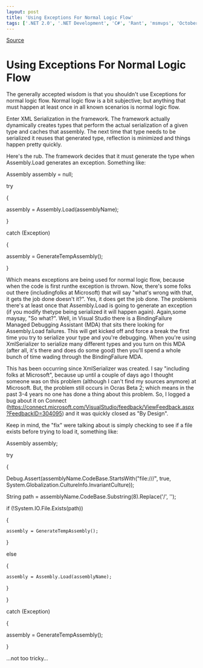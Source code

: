 ```yaml
---
layout: post
title: 'Using Exceptions For Normal Logic Flow'
tags: ['.NET 2.0', '.NET Development', 'C#', 'Rant', 'msmvps', 'October 2007']
---
```

[Source](http://blogs.msmvps.com/peterritchie/2007/10/12/using-exceptions-for-normal-logic-flow/ "Permalink to Using Exceptions For Normal Logic Flow")

# Using Exceptions For Normal Logic Flow

The generally accepted wisdom is that you shouldn't use Exceptions for normal logic flow. Normal logic flow is a bit subjective; but anything that must happen at least once in all known scenarios is normal logic flow.

Enter XML Serialization in the framework. The framework actually dynamically creates types that perform the actual serialization of a given type and caches that assembly. The next time that type needs to be serialized it reuses that generated type, reflection is minimized and things happen pretty quickly.

Here's the rub. The framework decides that it must generate the type when Assembly.Load generates an exception. Something like:

  

  Assembly assembly = null;

  try

  {

   assembly = Assembly.Load(assemblyName);

  }

  catch (Exception)

  {

   assembly = GenerateTempAssembly();

  }

Which means exceptions are being used for normal logic flow, because when the code is first runthe exception is thrown. Now, there's some folks out there (includingfolks at Microsoft) that will say "what's wrong with that, it gets the job done doesn't it?". Yes, it does get the job done. The problemis there's at least once that Assembly.Load is going to generate an exception (if you modify thetype being serialized it will happen again). Again,some maysay, "So what?". Well, in Visual Studio there is a BindingFailure Managed Debugging Assistant (MDA) that sits there looking for Assembly.Load failures. This will get kicked off and force a break the first time you try to serialize your type and you're debugging. When you're using XmlSerializer to serialize many different types and you turn on this MDA (after all, it's there and does do some good) then you'll spend a whole bunch of time wading through the BindingFailure MDA.

This has been occurring since XmlSerializer was created. I say "including folks at Microsoft", because up until a couple of days ago I thought someone was on this problem (although I can't find my sources anymore) at Microsoft. But, the problem still occurs in Ocras Beta 2; which means in the past 3-4 years no one has done a thing about this problem. So, I logged a bug about it on Connect (<https://connect.microsoft.com/VisualStudio/feedback/ViewFeedback.aspx?FeedbackID=304095>) and it was quickly closed as "By Design".

Keep in mind, the "fix" were talking about is simply checking to see if a file exists before trying to load it, something like:

  

  Assembly assembly;

  try

  {

   Debug.Assert(assemblyName.CodeBase.StartsWith("file:///", true, System.Globalization.CultureInfo.InvariantCulture));



   String path = assemblyName.CodeBase.Substring(8).Replace('/', '\');

   if (!System.IO.File.Exists(path))

   {

    assembly = GenerateTempAssembly();

   }

   else

   {

    assembly = Assembly.Load(assemblyName);

   }

  }

  catch (Exception)

  {

   assembly = GenerateTempAssembly();

  }

…not too tricky…


